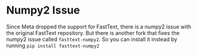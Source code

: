 # Numpy2 Issue
Since Meta dropped the support for FastText, there is a numpy2 issue with the original FastText repository. 
But there is another fork that fixes the numpy2 issue called `fasttext-numpy2`. 
So you can install it instead by running `pip install fasttext-numpy2`
